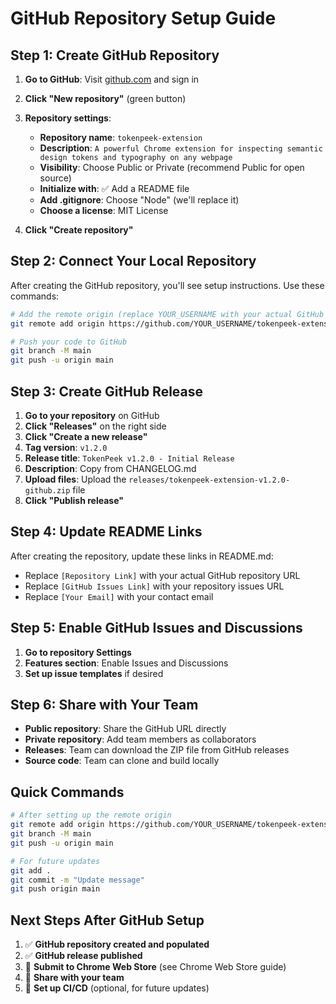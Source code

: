 # GitHub Repository Setup Guide

## Step 1: Create GitHub Repository

1. **Go to GitHub**: Visit [github.com](https://github.com) and sign in
2. **Click "New repository"** (green button)
3. **Repository settings**:
   - **Repository name**: `tokenpeek-extension`
   - **Description**: `A powerful Chrome extension for inspecting semantic design tokens and typography on any webpage`
   - **Visibility**: Choose Public or Private (recommend Public for open source)
   - **Initialize with**: ✅ Add a README file
   - **Add .gitignore**: Choose "Node" (we'll replace it)
   - **Choose a license**: MIT License

4. **Click "Create repository"**

## Step 2: Connect Your Local Repository

After creating the GitHub repository, you'll see setup instructions. Use these commands:

```bash
# Add the remote origin (replace YOUR_USERNAME with your actual GitHub username)
git remote add origin https://github.com/YOUR_USERNAME/tokenpeek-extension.git

# Push your code to GitHub
git branch -M main
git push -u origin main
```

## Step 3: Create GitHub Release

1. **Go to your repository** on GitHub
2. **Click "Releases"** on the right side
3. **Click "Create a new release"**
4. **Tag version**: `v1.2.0`
5. **Release title**: `TokenPeek v1.2.0 - Initial Release`
6. **Description**: Copy from CHANGELOG.md
7. **Upload files**: Upload the `releases/tokenpeek-extension-v1.2.0-github.zip` file
8. **Click "Publish release"**

## Step 4: Update README Links

After creating the repository, update these links in README.md:
- Replace `[Repository Link]` with your actual GitHub repository URL
- Replace `[GitHub Issues Link]` with your repository issues URL
- Replace `[Your Email]` with your contact email

## Step 5: Enable GitHub Issues and Discussions

1. **Go to repository Settings**
2. **Features section**: Enable Issues and Discussions
3. **Set up issue templates** if desired

## Step 6: Share with Your Team

- **Public repository**: Share the GitHub URL directly
- **Private repository**: Add team members as collaborators
- **Releases**: Team can download the ZIP file from GitHub releases
- **Source code**: Team can clone and build locally

## Quick Commands

```bash
# After setting up the remote origin
git remote add origin https://github.com/YOUR_USERNAME/tokenpeek-extension.git
git branch -M main
git push -u origin main

# For future updates
git add .
git commit -m "Update message"
git push origin main
```

## Next Steps After GitHub Setup

1. ✅ **GitHub repository created and populated**
2. ✅ **GitHub release published**
3. 🔄 **Submit to Chrome Web Store** (see Chrome Web Store guide)
4. 🔄 **Share with your team**
5. 🔄 **Set up CI/CD** (optional, for future updates)
